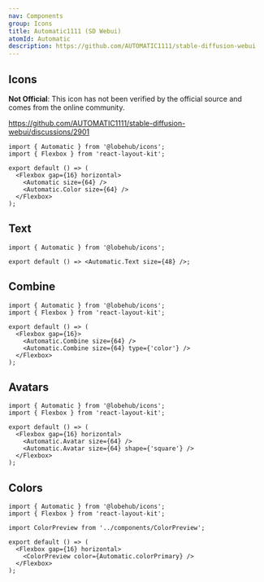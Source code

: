 ```yaml
---
nav: Components
group: Icons
title: Automatic1111 (SD Webui)
atomId: Automatic
description: https://github.com/AUTOMATIC1111/stable-diffusion-webui
---
```


## Icons

**Not Official**: This icon has not been verified by the official source and comes from the online community.

<https://github.com/AUTOMATIC1111/stable-diffusion-webui/discussions/2901>

```tsx
import { Automatic } from '@lobehub/icons';
import { Flexbox } from 'react-layout-kit';

export default () => (
  <Flexbox gap={16} horizontal>
    <Automatic size={64} />
    <Automatic.Color size={64} />
  </Flexbox>
);
```

## Text

```tsx
import { Automatic } from '@lobehub/icons';

export default () => <Automatic.Text size={48} />;
```

## Combine

```tsx
import { Automatic } from '@lobehub/icons';
import { Flexbox } from 'react-layout-kit';

export default () => (
  <Flexbox gap={16}>
    <Automatic.Combine size={64} />
    <Automatic.Combine size={64} type={'color'} />
  </Flexbox>
);
```

## Avatars

```tsx
import { Automatic } from '@lobehub/icons';
import { Flexbox } from 'react-layout-kit';

export default () => (
  <Flexbox gap={16} horizontal>
    <Automatic.Avatar size={64} />
    <Automatic.Avatar size={64} shape={'square'} />
  </Flexbox>
);
```

## Colors

```tsx
import { Automatic } from '@lobehub/icons';
import { Flexbox } from 'react-layout-kit';

import ColorPreview from '../components/ColorPreview';

export default () => (
  <Flexbox gap={16} horizontal>
    <ColorPreview color={Automatic.colorPrimary} />
  </Flexbox>
);
```
